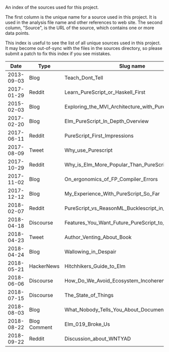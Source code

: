 An index of the sources used for this project.

The first column is the unique name for a source used in this project. It is used in the analysis file name and other references to web site. The second column, "Source", is the URL of the source, which contains one or more data points.

This index is useful to see the list of all unique sources used in this project. It may become out-of-sync with the files in the sources directory, so please submit a patch to fix this index if you see mistakes.

| Date | Type | Slug name | Source |
| - | - | - | - |
| 2013-09-03 | Blog | Teach_Dont_Tell | http://stevelosh.com/blog/2013/09/teach-dont-tell/
| 2017-01-29 | Reddit | Learn_PureScript_or_Haskell_First | https://www.reddit.com/r/haskell/comments/5quf5y/learn_purescript_or_haskell_first/ |
| 2015-02-03 | Blog | Exploring_the_MVI_Architecture_with_PureScript_Puzzler | http://fluffynukeit.com/exploring-the-mvi-architecture-with-purescript-puzzler/
| 2017-02-20 | Blog | Elm_PureScript_In_Depth_Overview | https://alpacaaa.net/blog/post/elm-purescript-in-depth-overview/
| 2017-06-11 | Reddit | PureScript_First_Impressions | https://reddit.com/r/purescript/comments/8qaiwl/purescript_first_impressions/ |
| 2017-08-09 | Tweet | Why_use_Purescript | https://twitter.com/paf31/status/895350468360028160
| 2017-10-29 | Reddit | Why_is_Elm_More_Popular_Than_PureScript | https://www.reddit.com/r/haskell/comments/79i7h9/why_is_elm_more_popular_than_purescript/ |
| 2017-11-02 | Blog | On_ergonomics_of_FP_Compiler_Errors | http://metaleap.net/blog.ergonomic-purescript-error-messages.html#My%20take:
| 2017-12-12 | Blog | My_Experience_With_PureScript_So_Far | https://sadraskol.com/posts/my-experience-with-purescript-so-far |
| 2018-02-07 | Reddit | PureScript_vs_ReasonML_Bucklescript_in_2018 | https://www.reddit.com/r/functionalprogramming/comments/7vveeu/purescript_vs_reasonmlbucklescript_in_2018/
| 2018-04-18 | Discourse | Features_You_Want_Future_PureScript_to_Not_Have | https://discourse.purescript.org/t/features-you-want-future-purescript-to-not-have/115 |
| 2018-04-23 | Tweet | Author_Venting_About_Book | https://twitter.com/marick/status/988453595220795392
| 2018-04-24 | Blog | Wallowing_in_Despair | https://gist.github.com/marick/e8b01375309fafaefb879c4840b6da75 |
| 2018-05-21 | HackerNews | Hitchhikers_Guide_to_Elm | https://news.ycombinator.com/item?id=17127821 < https://news.ycombinator.com/item?id=17125882 |
| 2018-06-06 | Discourse | How_Do_We_Avoid_Ecosystem_Incoherence | https://discourse.purescript.org/t/how-do-we-avoid-ecosystem-incoherence-in-the-future/209/ |
| 2018-07-15 | Discourse | The_State_of_Things | https://discourse.purescript.org/t/the-state-of-things/282 |
| 2018-08-03 | Blog | What_Nobody_Tells_You_About_Documentation | https://www.divio.com/blog/documentation/
| 2018-08-22 | Blog Comment | Elm_019_Broke_Us | https://dev.to/wires/comment/52l3 < https://dev.to/kspeakman/elm-019-broke-us--khn |
| 2018-09-22 | Reddit | Discussion_about_WNTYAD | https://www.reddit.com/r/programming/comments/9i0jgh/what_nobody_tells_you_about_documentation/
